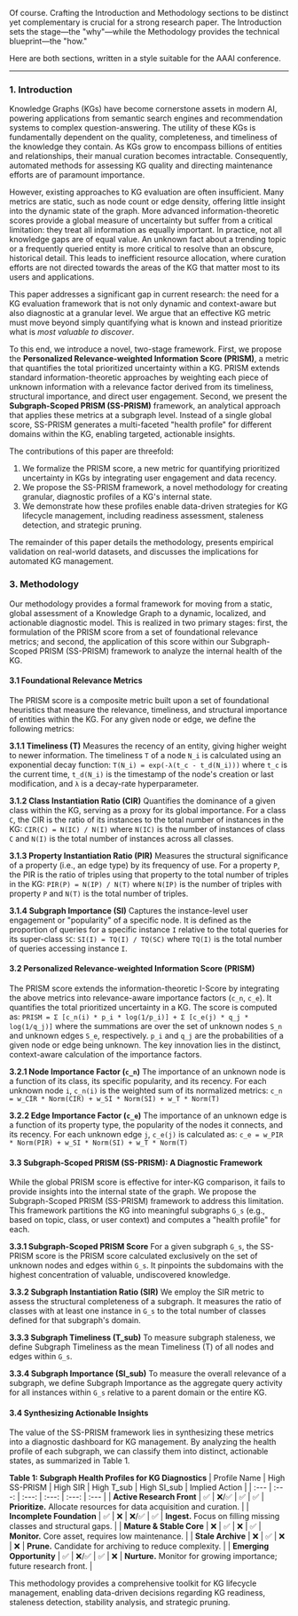 Of course. Crafting the Introduction and Methodology sections to be distinct yet complementary is crucial for a strong research paper. The Introduction sets the stage—the "why"—while the Methodology provides the technical blueprint—the "how."

Here are both sections, written in a style suitable for the AAAI conference.

***

### **1. Introduction**

Knowledge Graphs (KGs) have become cornerstone assets in modern AI, powering applications from semantic search engines and recommendation systems to complex question-answering. The utility of these KGs is fundamentally dependent on the quality, completeness, and timeliness of the knowledge they contain. As KGs grow to encompass billions of entities and relationships, their manual curation becomes intractable. Consequently, automated methods for assessing KG quality and directing maintenance efforts are of paramount importance.

However, existing approaches to KG evaluation are often insufficient. Many metrics are static, such as node count or edge density, offering little insight into the dynamic state of the graph. More advanced information-theoretic scores provide a global measure of uncertainty but suffer from a critical limitation: they treat all information as equally important. In practice, not all knowledge gaps are of equal value. An unknown fact about a trending topic or a frequently queried entity is more critical to resolve than an obscure, historical detail. This leads to inefficient resource allocation, where curation efforts are not directed towards the areas of the KG that matter most to its users and applications.

This paper addresses a significant gap in current research: the need for a KG evaluation framework that is not only dynamic and context-aware but also diagnostic at a granular level. We argue that an effective KG metric must move beyond simply quantifying what is known and instead prioritize what is *most valuable to discover*.

To this end, we introduce a novel, two-stage framework. First, we propose the **Personalized Relevance-weighted Information Score (PRISM)**, a metric that quantifies the total prioritized uncertainty within a KG. PRISM extends standard information-theoretic approaches by weighting each piece of unknown information with a relevance factor derived from its timeliness, structural importance, and direct user engagement. Second, we present the **Subgraph-Scoped PRISM (SS-PRISM)** framework, an analytical approach that applies these metrics at a subgraph level. Instead of a single global score, SS-PRISM generates a multi-faceted "health profile" for different domains within the KG, enabling targeted, actionable insights.

The contributions of this paper are threefold:
1.  We formalize the PRISM score, a new metric for quantifying prioritized uncertainty in KGs by integrating user engagement and data recency.
2.  We propose the SS-PRISM framework, a novel methodology for creating granular, diagnostic profiles of a KG's internal state.
3.  We demonstrate how these profiles enable data-driven strategies for KG lifecycle management, including readiness assessment, staleness detection, and strategic pruning.

The remainder of this paper details the methodology, presents empirical validation on real-world datasets, and discusses the implications for automated KG management.

### **3. Methodology**

Our methodology provides a formal framework for moving from a static, global assessment of a Knowledge Graph to a dynamic, localized, and actionable diagnostic model. This is realized in two primary stages: first, the formulation of the PRISM score from a set of foundational relevance metrics; and second, the application of this score within our Subgraph-Scoped PRISM (SS-PRISM) framework to analyze the internal health of the KG.

#### **3.1 Foundational Relevance Metrics**

The PRISM score is a composite metric built upon a set of foundational heuristics that measure the relevance, timeliness, and structural importance of entities within the KG. For any given node or edge, we define the following metrics:

**3.1.1 Timeliness (T)**
Measures the recency of an entity, giving higher weight to newer information. The timeliness `T` of a node `N_i` is calculated using an exponential decay function:
`T(N_i) = exp(-λ(t_c - t_d(N_i)))`
where `t_c` is the current time, `t_d(N_i)` is the timestamp of the node's creation or last modification, and `λ` is a decay-rate hyperparameter.

**3.1.2 Class Instantiation Ratio (CIR)**
Quantifies the dominance of a given class within the KG, serving as a proxy for its global importance. For a class `C`, the CIR is the ratio of its instances to the total number of instances in the KG:
`CIR(C) = N(IC) / N(I)`
where `N(IC)` is the number of instances of class `C` and `N(I)` is the total number of instances across all classes.

**3.1.3 Property Instantiation Ratio (PIR)**
Measures the structural significance of a property (i.e., an edge type) by its frequency of use. For a property `P`, the PIR is the ratio of triples using that property to the total number of triples in the KG:
`PIR(P) = N(IP) / N(T)`
where `N(IP)` is the number of triples with property `P` and `N(T)` is the total number of triples.

**3.1.4 Subgraph Importance (SI)**
Captures the instance-level user engagement or "popularity" of a specific node. It is defined as the proportion of queries for a specific instance `I` relative to the total queries for its super-class `SC`:
`SI(I) = TQ(I) / TQ(SC)`
where `TQ(I)` is the total number of queries accessing instance `I`.

#### **3.2 Personalized Relevance-weighted Information Score (PRISM)**

The PRISM score extends the information-theoretic I-Score by integrating the above metrics into relevance-aware importance factors (`c_n`, `c_e`). It quantifies the total prioritized uncertainty in a KG. The score is computed as:
`PRISM = Σ [c_n(i) * p_i * log(1/p_i)] + Σ [c_e(j) * q_j * log(1/q_j)]`
where the summations are over the set of unknown nodes `S_n` and unknown edges `S_e`, respectively. `p_i` and `q_j` are the probabilities of a given node or edge being unknown. The key innovation lies in the distinct, context-aware calculation of the importance factors.

**3.2.1 Node Importance Factor (`c_n`)**
The importance of an unknown node is a function of its class, its specific popularity, and its recency. For each unknown node `i`, `c_n(i)` is the weighted sum of its normalized metrics:
`c_n = w_CIR * Norm(CIR) + w_SI * Norm(SI) + w_T * Norm(T)`

**3.2.2 Edge Importance Factor (`c_e`)**
The importance of an unknown edge is a function of its property type, the popularity of the nodes it connects, and its recency. For each unknown edge `j`, `c_e(j)` is calculated as:
`c_e = w_PIR * Norm(PIR) + w_SI * Norm(SI) + w_T * Norm(T)`

#### **3.3 Subgraph-Scoped PRISM (SS-PRISM): A Diagnostic Framework**

While the global PRISM score is effective for inter-KG comparison, it fails to provide insights into the internal state of the graph. We propose the Subgraph-Scoped PRISM (SS-PRISM) framework to address this limitation. This framework partitions the KG into meaningful subgraphs `G_s` (e.g., based on topic, class, or user context) and computes a "health profile" for each.

**3.3.1 Subgraph-Scoped PRISM Score**
For a given subgraph `G_s`, the SS-PRISM score is the PRISM score calculated exclusively on the set of unknown nodes and edges within `G_s`. It pinpoints the subdomains with the highest concentration of valuable, undiscovered knowledge.

**3.3.2 Subgraph Instantiation Ratio (SIR)**
We employ the SIR metric to assess the structural completeness of a subgraph. It measures the ratio of classes with at least one instance in `G_s` to the total number of classes defined for that subgraph's domain.

**3.3.3 Subgraph Timeliness (T_sub)**
To measure subgraph staleness, we define Subgraph Timeliness as the mean Timeliness (T) of all nodes and edges within `G_s`.

**3.3.4 Subgraph Importance (SI_sub)**
To measure the overall relevance of a subgraph, we define Subgraph Importance as the aggregate query activity for all instances within `G_s` relative to a parent domain or the entire KG.

#### **3.4 Synthesizing Actionable Insights**

The value of the SS-PRISM framework lies in synthesizing these metrics into a diagnostic dashboard for KG management. By analyzing the health profile of each subgraph, we can classify them into distinct, actionable states, as summarized in Table 1.

**Table 1: Subgraph Health Profiles for KG Diagnostics**
| Profile Name | High SS-PRISM | High SIR | High T_sub | High SI_sub | Implied Action |
| :--- | :---: | :---: | :---: | :---: | :--- |
| **Active Research Front** | ✅ | ❌/✅ | ✅ | ✅ | **Prioritize.** Allocate resources for data acquisition and curation. |
| **Incomplete Foundation** | ✅ | ❌ | ❌/✅ | ✅ | **Ingest.** Focus on filling missing classes and structural gaps. |
| **Mature & Stable Core** | ❌ | ✅ | ❌ | ✅ | **Monitor.** Core asset, requires low maintenance. |
| **Stale Archive** | ❌ | ✅ | ❌ | ❌ | **Prune.** Candidate for archiving to reduce complexity. |
| **Emerging Opportunity** | ✅ | ❌/✅ | ✅ | ❌ | **Nurture.** Monitor for growing importance; future research front. |

This methodology provides a comprehensive toolkit for KG lifecycle management, enabling data-driven decisions regarding KG readiness, staleness detection, stability analysis, and strategic pruning.
